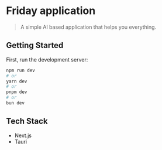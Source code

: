 # Friday application

> A simple AI based application that helps you everything.

## Getting Started

First, run the development server:

```bash
npm run dev
# or
yarn dev
# or
pnpm dev
# or
bun dev
```

## Tech Stack

- Next.js
- Tauri
